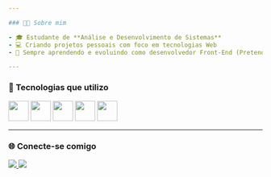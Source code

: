 ```yaml
---

### 👨‍💻 Sobre mim

- 🎓 Estudante de **Análise e Desenvolvimento de Sistemas**
- 💻 Criando projetos pessoais com foco em tecnologias Web
- 🧠 Sempre aprendendo e evoluindo como desenvolvedor Front-End (Pretendo se tornar Full-Stack).

---
```


### 🚀 Tecnologias que utilizo

<div align="left">
  <img src="https://cdn.jsdelivr.net/gh/devicons/devicon/icons/html5/html5-original.svg" width="40" height="40"/>
  <img src="https://cdn.jsdelivr.net/gh/devicons/devicon/icons/css3/css3-original.svg" width="40" height="40"/>
  <img src="https://cdn.jsdelivr.net/gh/devicons/devicon/icons/javascript/javascript-original.svg" width="40" height="40"/>
  <img src="https://cdn.jsdelivr.net/gh/devicons/devicon/icons/react/react-original.svg" width="40" height="40"/>
  <img src="https://cdn.jsdelivr.net/gh/devicons/devicon/icons/git/git-original.svg" width="40" height="40"/>
</div>

---

### 🌐 Conecte-se comigo

<p align="left">
  <a href="https://github.com/eupedrobarbosa03" target="_blank">
    <img src="https://img.shields.io/badge/GitHub-000?style=for-the-badge&logo=github&logoColor=fff" />
  </a>
  <a href="https://www.linkedin.com/in/eupedrobarbosa/" target="_blank">
    <img src="https://img.shields.io/badge/LinkedIn-0A66C2?style=for-the-badge&logo=linkedin&logoColor=fff" />
  </a>
</p>
